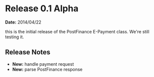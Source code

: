 # Release 0.1 Alpha
**Date:** 2014/04/22

this is the initial release of the PostFinance E-Payment class. We're still testing it.

## Release Notes

- **New:** handle payment request
- **New:** parse PostFinance response

